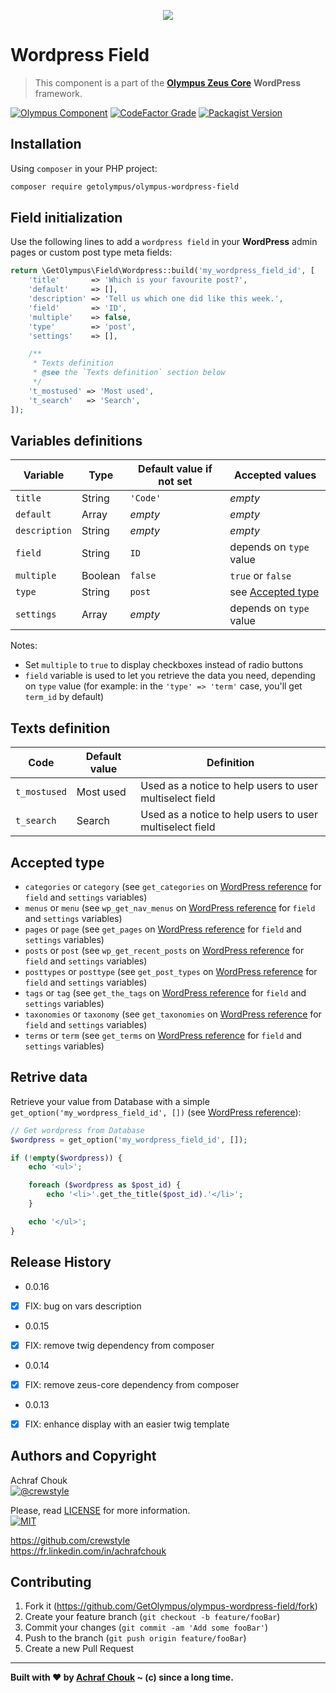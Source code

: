 <p align="center">
    <img src="https://img.icons8.com/color/2x/wordpress.png">
</p>

# Wordpress Field
> This component is a part of the [**Olympus Zeus Core**][zeus-url] **WordPress** framework.

[![Olympus Component][olympus-image]][olympus-url]
[![CodeFactor Grade][codefactor-image]][codefactor-url]
[![Packagist Version][packagist-image]][packagist-url]

## Installation

Using `composer` in your PHP project:

```sh
composer require getolympus/olympus-wordpress-field
```

## Field initialization

Use the following lines to add a `wordpress field` in your **WordPress** admin pages or custom post type meta fields:

```php
return \GetOlympus\Field\Wordpress::build('my_wordpress_field_id', [
    'title'       => 'Which is your favourite post?',
    'default'     => [],
    'description' => 'Tell us which one did like this week.',
    'field'       => 'ID',
    'multiple'    => false,
    'type'        => 'post',
    'settings'    => [],

    /**
     * Texts definition
     * @see the `Texts definition` section below
     */
    't_mostused' => 'Most used',
    't_search'   => 'Search',
]);
```

## Variables definitions

| Variable      | Type    | Default value if not set | Accepted values |
| ------------- | ------- | ------------------------ | --------------- |
| `title`       | String  | `'Code'` | *empty* |
| `default`     | Array   | *empty* | *empty* |
| `description` | String  | *empty* | *empty* |
| `field`       | String  | `ID` | depends on `type` value |
| `multiple`    | Boolean | `false` | `true` or `false` |
| `type`        | String  | `post` | see [Accepted type](#accepted-type) |
| `settings`    | Array   | *empty* | depends on `type` value |

Notes:
* Set `multiple` to `true` to display checkboxes instead of radio buttons
* `field` variable is used to let you retrieve the data you need, depending on `type` value (for example: in the `'type' => 'term'` case, you'll get `term_id` by default)

## Texts definition

| Code | Default value | Definition |
| ---- | ------------- | ---------- |
| `t_mostused` | Most used | Used as a notice to help users to user multiselect field |
| `t_search` | Search | Used as a notice to help users to user multiselect field |

## Accepted type

* `categories` or `category` (see `get_categories` on [WordPress reference](https://developer.wordpress.org/reference/functions/get_categories/) for `field` and `settings` variables)
* `menus` or `menu` (see `wp_get_nav_menus` on [WordPress reference](https://developer.wordpress.org/reference/functions/wp_get_nav_menus/) for `field` and `settings` variables)
* `pages` or `page` (see `get_pages` on [WordPress reference](https://developer.wordpress.org/reference/functions/get_pages/) for `field` and `settings` variables)
* `posts` or `post` (see `wp_get_recent_posts` on [WordPress reference](https://developer.wordpress.org/reference/functions/wp_get_recent_posts/) for `field` and `settings` variables)
* `posttypes` or `posttype` (see `get_post_types` on [WordPress reference](https://developer.wordpress.org/reference/functions/get_post_types/) for `field` and `settings` variables)
* `tags` or `tag` (see `get_the_tags` on [WordPress reference](https://developer.wordpress.org/reference/functions/get_the_tags/) for `field` and `settings` variables)
* `taxonomies` or `taxonomy` (see `get_taxonomies` on [WordPress reference](https://developer.wordpress.org/reference/functions/get_taxonomies/) for `field` and `settings` variables)
* `terms` or `term` (see `get_terms` on [WordPress reference](https://developer.wordpress.org/reference/functions/get_terms/) for `field` and `settings` variables)

## Retrive data

Retrieve your value from Database with a simple `get_option('my_wordpress_field_id', [])` (see [WordPress reference][getoption-url]):

```php
// Get wordpress from Database
$wordpress = get_option('my_wordpress_field_id', []);

if (!empty($wordpress)) {
    echo '<ul>';

    foreach ($wordpress as $post_id) {
        echo '<li>'.get_the_title($post_id).'</li>';
    }

    echo '</ul>';
}
```

## Release History

* 0.0.16
- [x] FIX: bug on vars description

* 0.0.15
- [x] FIX: remove twig dependency from composer

* 0.0.14
- [x] FIX: remove zeus-core dependency from composer

* 0.0.13
- [x] FIX: enhance display with an easier twig template

## Authors and Copyright

Achraf Chouk  
[![@crewstyle][twitter-image]][twitter-url]

Please, read [LICENSE][license-blob] for more information.  
[![MIT][license-image]][license-url]

<https://github.com/crewstyle>  
<https://fr.linkedin.com/in/achrafchouk>

## Contributing

1. Fork it (<https://github.com/GetOlympus/olympus-wordpress-field/fork>)
2. Create your feature branch (`git checkout -b feature/fooBar`)
3. Commit your changes (`git commit -am 'Add some fooBar'`)
4. Push to the branch (`git push origin feature/fooBar`)
5. Create a new Pull Request

---

**Built with ♥ by [Achraf Chouk](http://github.com/crewstyle "Achraf Chouk") ~ (c) since a long time.**

<!-- links & imgs dfn's -->
[olympus-image]: https://img.shields.io/badge/for-Olympus-44cc11.svg?style=flat-square
[olympus-url]: https://github.com/GetOlympus
[zeus-url]: https://github.com/GetOlympus/Zeus-Core
[codefactor-image]: https://www.codefactor.io/repository/github/GetOlympus/olympus-wordpress-field/badge?style=flat-square
[codefactor-url]: https://www.codefactor.io/repository/github/getolympus/olympus-wordpress-field
[getoption-url]: https://developer.wordpress.org/reference/functions/get_option/
[license-blob]: https://github.com/GetOlympus/olympus-wordpress-field/blob/master/LICENSE
[license-image]: https://img.shields.io/badge/license-MIT_License-blue.svg?style=flat-square
[license-url]: http://opensource.org/licenses/MIT
[packagist-image]: https://img.shields.io/packagist/v/getolympus/olympus-wordpress-field.svg?style=flat-square
[packagist-url]: https://packagist.org/packages/getolympus/olympus-wordpress-field
[twitter-image]: https://img.shields.io/badge/crewstyle-blue.svg?style=social&logo=twitter
[twitter-url]: http://twitter.com/crewstyle
